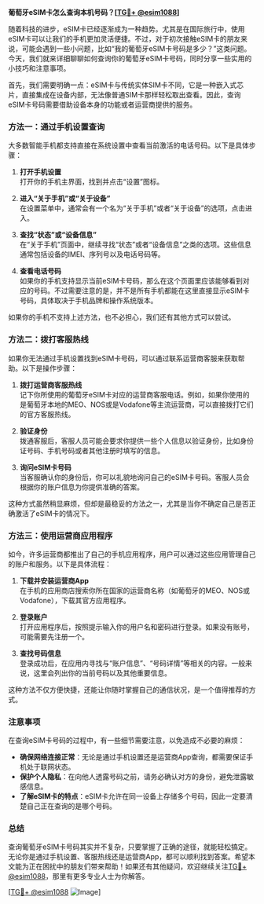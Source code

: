 **葡萄牙eSIM卡怎么查询本机号码？[[TG💪+ @esim1088](https://t.me/s/esim1088)]**

随着科技的进步，eSIM卡已经逐渐成为一种趋势。尤其是在国际旅行中，使用eSIM卡可以让我们的手机更加灵活便捷。不过，对于初次接触eSIM卡的朋友来说，可能会遇到一些小问题，比如“我的葡萄牙eSIM卡号码是多少？”这类问题。今天，我们就来详细聊聊如何查询你的葡萄牙eSIM卡号码，同时分享一些实用的小技巧和注意事项。

首先，我们需要明确一点：eSIM卡与传统实体SIM卡不同，它是一种嵌入式芯片，直接集成在设备内部，无法像普通SIM卡那样轻松取出查看。因此，查询eSIM卡号码需要借助设备本身的功能或者运营商提供的服务。

### 方法一：通过手机设置查询

大多数智能手机都支持直接在系统设置中查看当前激活的电话号码。以下是具体步骤：

1. **打开手机设置**  
   打开你的手机主界面，找到并点击“设置”图标。

2. **进入“关于手机”或“关于设备”**  
   在设置菜单中，通常会有一个名为“关于手机”或者“关于设备”的选项，点击进入。

3. **查找“状态”或“设备信息”**  
   在“关于手机”页面中，继续寻找“状态”或者“设备信息”之类的选项。这些信息通常包括设备的IMEI、序列号以及电话号码等。

4. **查看电话号码**  
   如果你的手机支持显示当前eSIM卡号码，那么在这个页面里应该能够看到对应的号码。不过需要注意的是，并不是所有手机都能在这里直接显示eSIM卡号码，具体取决于手机品牌和操作系统版本。

如果你的手机不支持上述方法，也不必担心，我们还有其他方式可以尝试。

### 方法二：拨打客服热线

如果你无法通过手机设置找到eSIM卡号码，可以通过联系运营商客服来获取帮助。以下是操作步骤：

1. **拨打运营商客服热线**  
   记下你所使用的葡萄牙eSIM卡对应的运营商客服电话。例如，如果你使用的是葡萄牙本地的MEO、NOS或是Vodafone等主流运营商，可以直接拨打它们的官方客服热线。

2. **验证身份**  
   拨通客服后，客服人员可能会要求你提供一些个人信息以验证身份，比如身份证号码、手机号码或者其他注册时填写的信息。

3. **询问eSIM卡号码**  
   当客服确认你的身份后，你可以礼貌地询问自己的eSIM卡号码。客服人员会根据你的账户信息为你提供准确的答案。

这种方式虽然稍显麻烦，但却是最稳妥的方法之一，尤其是当你不确定自己是否正确激活了eSIM卡的情况下。

### 方法三：使用运营商应用程序

如今，许多运营商都推出了自己的手机应用程序，用户可以通过这些应用管理自己的账户和服务。以下是具体流程：

1. **下载并安装运营商App**  
   在手机的应用商店搜索你所在国家的运营商名称（如葡萄牙的MEO、NOS或Vodafone），下载其官方应用程序。

2. **登录账户**  
   打开应用程序后，按照提示输入你的用户名和密码进行登录。如果没有账号，可能需要先注册一个。

3. **查找号码信息**  
   登录成功后，在应用内寻找与“账户信息”、“号码详情”等相关的内容。一般来说，这里会列出你的当前号码以及其他重要信息。

这种方法不仅方便快捷，还能让你随时掌握自己的通信状况，是一个值得推荐的方式。

### 注意事项

在查询eSIM卡号码的过程中，有一些细节需要注意，以免造成不必要的麻烦：

- **确保网络连接正常**：无论是通过手机设置还是运营商App查询，都需要保证手机处于联网状态。
- **保护个人隐私**：在向他人透露号码之前，请务必确认对方的身份，避免泄露敏感信息。
- **了解eSIM卡的特点**：eSIM卡允许在同一设备上存储多个号码，因此一定要清楚自己正在查询的是哪个号码。

### 总结

查询葡萄牙eSIM卡号码其实并不复杂，只要掌握了正确的途径，就能轻松搞定。无论你是通过手机设置、客服热线还是运营商App，都可以顺利找到答案。希望本文能为正在困扰中的朋友们带来帮助！如果还有其他疑问，欢迎继续关注[TG💪+ @esim1088](https://t.me/s/esim1088)，那里有更多专业人士为你解答。

[[TG💪+ @esim1088](https://t.me/s/esim1088) ![Image](https://i.postimg.cc/4NQfJmqS/Snipaste-2025-05-13-00-14-12.png)]